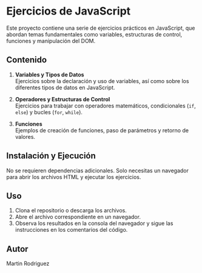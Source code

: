 # Ejercicios de JavaScript

Este proyecto contiene una serie de ejercicios prácticos en JavaScript, que abordan temas fundamentales como variables, estructuras de control, funciones y manipulación del DOM.

## Contenido

1. **Variables y Tipos de Datos**  
   Ejercicios sobre la declaración y uso de variables, así como sobre los diferentes tipos de datos en JavaScript.

2. **Operadores y Estructuras de Control**  
   Ejercicios para trabajar con operadores matemáticos, condicionales (`if`, `else`) y bucles (`for`, `while`).

3. **Funciones**  
   Ejemplos de creación de funciones, paso de parámetros y retorno de valores.


## Instalación y Ejecución

No se requieren dependencias adicionales. Solo necesitas un navegador para abrir los archivos HTML y ejecutar los ejercicios.

## Uso

1. Clona el repositorio o descarga los archivos.
2. Abre el archivo correspondiente en un navegador.
3. Observa los resultados en la consola del navegador y sigue las instrucciones en los comentarios del código.

## Autor
Martin Rodriguez
